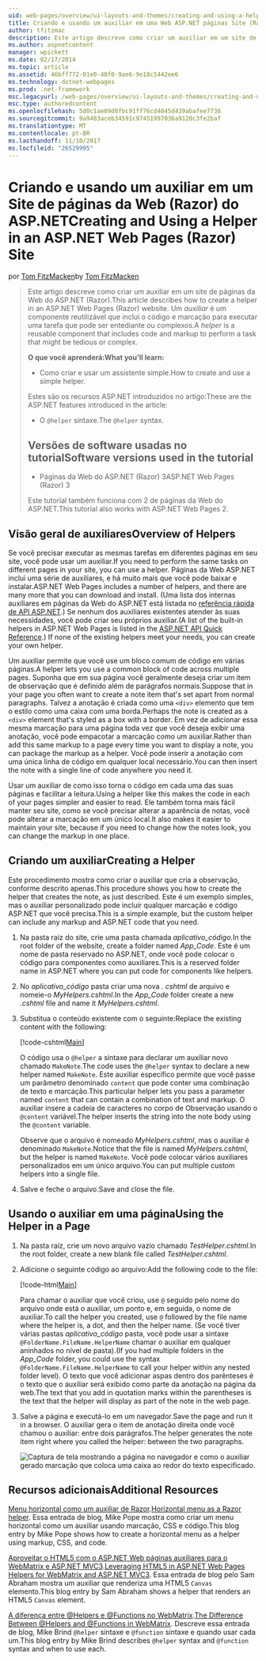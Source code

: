 ```yaml
---
uid: web-pages/overview/ui-layouts-and-themes/creating-and-using-a-helper-in-an-aspnet-web-pages-site
title: Criando e usando um auxiliar em uma Web ASP.NET páginas Site (Razor) | Microsoft Docs
author: tfitzmac
description: Este artigo descreve como criar um auxiliar em um site de páginas da Web do ASP.NET (Razor). Um auxiliar é um componente reutilizável que inclui o código e a marcação para o desempenho...
ms.author: aspnetcontent
manager: wpickett
ms.date: 02/17/2014
ms.topic: article
ms.assetid: 46bff772-01e0-40f0-9ae6-9e18c5442ee6
ms.technology: dotnet-webpages
ms.prod: .net-framework
msc.legacyurl: /web-pages/overview/ui-layouts-and-themes/creating-and-using-a-helper-in-an-aspnet-web-pages-site
msc.type: authoredcontent
ms.openlocfilehash: 5d0c1ae09d8fbc91ff76cd4045d439abafee7736
ms.sourcegitcommit: 9a9483aceb34591c97451997036a9120c3fe2baf
ms.translationtype: MT
ms.contentlocale: pt-BR
ms.lasthandoff: 11/10/2017
ms.locfileid: "26529995"
---
```

<a name="creating-and-using-a-helper-in-an-aspnet-web-pages-razor-site"></a><span data-ttu-id="39d0b-104">Criando e usando um auxiliar em um Site de páginas da Web (Razor) do ASP.NET</span><span class="sxs-lookup"><span data-stu-id="39d0b-104">Creating and Using a Helper in an ASP.NET Web Pages (Razor) Site</span></span>
====================
<span data-ttu-id="39d0b-105">por [Tom FitzMacken](https://github.com/tfitzmac)</span><span class="sxs-lookup"><span data-stu-id="39d0b-105">by [Tom FitzMacken](https://github.com/tfitzmac)</span></span>

> <span data-ttu-id="39d0b-106">Este artigo descreve como criar um auxiliar em um site de páginas da Web do ASP.NET (Razor).</span><span class="sxs-lookup"><span data-stu-id="39d0b-106">This article describes how to create a helper in an ASP.NET Web Pages (Razor) website.</span></span> <span data-ttu-id="39d0b-107">Um *auxiliar* é um componente reutilizável que inclui o código e marcação para executar uma tarefa que pode ser entediante ou complexos.</span><span class="sxs-lookup"><span data-stu-id="39d0b-107">A *helper* is a reusable component that includes code and markup to perform a task that might be tedious or complex.</span></span>
> 
> <span data-ttu-id="39d0b-108">**O que você aprenderá:**</span><span class="sxs-lookup"><span data-stu-id="39d0b-108">**What you'll learn:**</span></span> 
> 
> - <span data-ttu-id="39d0b-109">Como criar e usar um assistente simple.</span><span class="sxs-lookup"><span data-stu-id="39d0b-109">How to create and use a simple helper.</span></span>
> 
> <span data-ttu-id="39d0b-110">Estes são os recursos ASP.NET introduzidos no artigo:</span><span class="sxs-lookup"><span data-stu-id="39d0b-110">These are the ASP.NET features introduced in the article:</span></span>
> 
> - <span data-ttu-id="39d0b-111">O `@helper` sintaxe.</span><span class="sxs-lookup"><span data-stu-id="39d0b-111">The `@helper` syntax.</span></span>
>   
> 
> ## <a name="software-versions-used-in-the-tutorial"></a><span data-ttu-id="39d0b-112">Versões de software usadas no tutorial</span><span class="sxs-lookup"><span data-stu-id="39d0b-112">Software versions used in the tutorial</span></span>
> 
> 
> - <span data-ttu-id="39d0b-113">Páginas da Web do ASP.NET (Razor) 3</span><span class="sxs-lookup"><span data-stu-id="39d0b-113">ASP.NET Web Pages (Razor) 3</span></span>
>   
> 
> <span data-ttu-id="39d0b-114">Este tutorial também funciona com 2 de páginas da Web do ASP.NET.</span><span class="sxs-lookup"><span data-stu-id="39d0b-114">This tutorial also works with ASP.NET Web Pages 2.</span></span>


## <a name="overview-of-helpers"></a><span data-ttu-id="39d0b-115">Visão geral de auxiliares</span><span class="sxs-lookup"><span data-stu-id="39d0b-115">Overview of Helpers</span></span>

<span data-ttu-id="39d0b-116">Se você precisar executar as mesmas tarefas em diferentes páginas em seu site, você pode usar um auxiliar.</span><span class="sxs-lookup"><span data-stu-id="39d0b-116">If you need to perform the same tasks on different pages in your site, you can use a helper.</span></span> <span data-ttu-id="39d0b-117">Páginas da Web ASP.NET inclui uma série de auxiliares, e há muito mais que você pode baixar e instalar.</span><span class="sxs-lookup"><span data-stu-id="39d0b-117">ASP.NET Web Pages includes a number of helpers, and there are many more that you can download and install.</span></span> <span data-ttu-id="39d0b-118">(Uma lista dos internas auxiliares em páginas da Web do ASP.NET está listada no [referência rápida de API ASP.NET](https://go.microsoft.com/fwlink/?LinkId=202907).) Se nenhum dos auxiliares existentes atender às suas necessidades, você pode criar seu próprios auxiliar.</span><span class="sxs-lookup"><span data-stu-id="39d0b-118">(A list of the built-in helpers in ASP.NET Web Pages is listed in the [ASP.NET API Quick Reference](https://go.microsoft.com/fwlink/?LinkId=202907).) If none of the existing helpers meet your needs, you can create your own helper.</span></span>

<span data-ttu-id="39d0b-119">Um auxiliar permite que você use um bloco comum de código em várias páginas.</span><span class="sxs-lookup"><span data-stu-id="39d0b-119">A helper lets you use a common block of code across multiple pages.</span></span> <span data-ttu-id="39d0b-120">Suponha que em sua página você geralmente deseja criar um item de observação que é definido além de parágrafos normais.</span><span class="sxs-lookup"><span data-stu-id="39d0b-120">Suppose that in your page you often want to create a note item that's set apart from normal paragraphs.</span></span> <span data-ttu-id="39d0b-121">Talvez a anotação é criada como uma `<div>` elemento que tem o estilo como uma caixa com uma borda.</span><span class="sxs-lookup"><span data-stu-id="39d0b-121">Perhaps the note is created as a `<div>` element that's styled as a box with a border.</span></span> <span data-ttu-id="39d0b-122">Em vez de adicionar essa mesma marcação para uma página toda vez que você deseja exibir uma anotação, você pode empacotar a marcação como um auxiliar.</span><span class="sxs-lookup"><span data-stu-id="39d0b-122">Rather than add this same markup to a page every time you want to display a note, you can package the markup as a helper.</span></span> <span data-ttu-id="39d0b-123">Você pode inserir a anotação com uma única linha de código em qualquer local necessário.</span><span class="sxs-lookup"><span data-stu-id="39d0b-123">You can then insert the note with a single line of code anywhere you need it.</span></span>

<span data-ttu-id="39d0b-124">Usar um auxiliar de como isso torna o código em cada uma das suas páginas e facilitar a leitura.</span><span class="sxs-lookup"><span data-stu-id="39d0b-124">Using a helper like this makes the code in each of your pages simpler and easier to read.</span></span> <span data-ttu-id="39d0b-125">Ele também torna mais fácil manter seu site, como se você precisar alterar a aparência de notas, você pode alterar a marcação em um único local.</span><span class="sxs-lookup"><span data-stu-id="39d0b-125">It also makes it easier to maintain your site, because if you need to change how the notes look, you can change the markup in one place.</span></span>

## <a name="creating-a-helper"></a><span data-ttu-id="39d0b-126">Criando um auxiliar</span><span class="sxs-lookup"><span data-stu-id="39d0b-126">Creating a Helper</span></span>

<span data-ttu-id="39d0b-127">Este procedimento mostra como criar o auxiliar que cria a observação, conforme descrito apenas.</span><span class="sxs-lookup"><span data-stu-id="39d0b-127">This procedure shows you how to create the helper that creates the note, as just described.</span></span> <span data-ttu-id="39d0b-128">Este é um exemplo simples, mas o auxiliar personalizado pode incluir qualquer marcação e código ASP.NET que você precisa.</span><span class="sxs-lookup"><span data-stu-id="39d0b-128">This is a simple example, but the custom helper can include any markup and ASP.NET code that you need.</span></span>

1. <span data-ttu-id="39d0b-129">Na pasta raiz do site, crie uma pasta chamada *aplicativo\_código*.</span><span class="sxs-lookup"><span data-stu-id="39d0b-129">In the root folder of the website, create a folder named *App\_Code*.</span></span> <span data-ttu-id="39d0b-130">Este é um nome de pasta reservado no ASP.NET, onde você pode colocar o código para componentes como auxiliares.</span><span class="sxs-lookup"><span data-stu-id="39d0b-130">This is a reserved folder name in ASP.NET where you can put code for components like helpers.</span></span>
2. <span data-ttu-id="39d0b-131">No *aplicativo\_código* pasta criar uma nova *. cshtml* de arquivo e nomeie-o *MyHelpers.cshtml*.</span><span class="sxs-lookup"><span data-stu-id="39d0b-131">In the *App\_Code* folder create a new *.cshtml* file and name it *MyHelpers.cshtml*.</span></span>
3. <span data-ttu-id="39d0b-132">Substitua o conteúdo existente com o seguinte:</span><span class="sxs-lookup"><span data-stu-id="39d0b-132">Replace the existing content with the following:</span></span>

    [!code-cshtml[Main](creating-and-using-a-helper-in-an-aspnet-web-pages-site/samples/sample1.cshtml)]

    <span data-ttu-id="39d0b-133">O código usa o `@helper` a sintaxe para declarar um auxiliar novo chamado `MakeNote`.</span><span class="sxs-lookup"><span data-stu-id="39d0b-133">The code uses the `@helper` syntax to declare a new helper named `MakeNote`.</span></span> <span data-ttu-id="39d0b-134">Este auxiliar específico permite que você passe um parâmetro denominado `content` que pode conter uma combinação de texto e marcação.</span><span class="sxs-lookup"><span data-stu-id="39d0b-134">This particular helper lets you pass a parameter named `content` that can contain a combination of text and markup.</span></span> <span data-ttu-id="39d0b-135">O auxiliar insere a cadeia de caracteres no corpo de Observação usando o `@content` variável.</span><span class="sxs-lookup"><span data-stu-id="39d0b-135">The helper inserts the string into the note body using the `@content` variable.</span></span>

    <span data-ttu-id="39d0b-136">Observe que o arquivo é nomeado *MyHelpers.cshtml*, mas o auxiliar é denominado `MakeNote`.</span><span class="sxs-lookup"><span data-stu-id="39d0b-136">Notice that the file is named *MyHelpers.cshtml*, but the helper is named `MakeNote`.</span></span> <span data-ttu-id="39d0b-137">Você pode colocar vários auxiliares personalizados em um único arquivo.</span><span class="sxs-lookup"><span data-stu-id="39d0b-137">You can put multiple custom helpers into a single file.</span></span>
4. <span data-ttu-id="39d0b-138">Salve e feche o arquivo.</span><span class="sxs-lookup"><span data-stu-id="39d0b-138">Save and close the file.</span></span>

## <a name="using-the-helper-in-a-page"></a><span data-ttu-id="39d0b-139">Usando o auxiliar em uma página</span><span class="sxs-lookup"><span data-stu-id="39d0b-139">Using the Helper in a Page</span></span>

1. <span data-ttu-id="39d0b-140">Na pasta raiz, crie um novo arquivo vazio chamado *TestHelper.cshtml*.</span><span class="sxs-lookup"><span data-stu-id="39d0b-140">In the root folder, create a new blank file called *TestHelper.cshtml*.</span></span>
2. <span data-ttu-id="39d0b-141">Adicione o seguinte código ao arquivo:</span><span class="sxs-lookup"><span data-stu-id="39d0b-141">Add the following code to the file:</span></span>

    [!code-html[Main](creating-and-using-a-helper-in-an-aspnet-web-pages-site/samples/sample2.html)]

    <span data-ttu-id="39d0b-142">Para chamar o auxiliar que você criou, use `@` seguido pelo nome do arquivo onde está o auxiliar, um ponto e, em seguida, o nome de auxiliar.</span><span class="sxs-lookup"><span data-stu-id="39d0b-142">To call the helper you created, use `@` followed by the file name where the helper is, a dot, and then the helper name.</span></span> <span data-ttu-id="39d0b-143">(Se você tiver várias pastas *aplicativo\_código* pasta, você pode usar a sintaxe `@FolderName.FileName.HelperName` chamar o auxiliar em qualquer aninhados no nível de pasta).</span><span class="sxs-lookup"><span data-stu-id="39d0b-143">(If you had multiple folders in the *App\_Code* folder, you could use the syntax `@FolderName.FileName.HelperName` to call your helper within any nested folder level).</span></span> <span data-ttu-id="39d0b-144">O texto que você adicionar aspas dentro dos parênteses é o texto que o auxiliar será exibido como parte da anotação na página da web.</span><span class="sxs-lookup"><span data-stu-id="39d0b-144">The text that you add in quotation marks within the parentheses is the text that the helper will display as part of the note in the web page.</span></span>
3. <span data-ttu-id="39d0b-145">Salve a página e executá-lo em um navegador.</span><span class="sxs-lookup"><span data-stu-id="39d0b-145">Save the page and run it in a browser.</span></span> <span data-ttu-id="39d0b-146">O auxiliar gera o item de anotação direita onde você chamou o auxiliar: entre dois parágrafos.</span><span class="sxs-lookup"><span data-stu-id="39d0b-146">The helper generates the note item right where you called the helper: between the two paragraphs.</span></span>

    ![Captura de tela mostrando a página no navegador e como o auxiliar gerado marcação que coloca uma caixa ao redor do texto especificado.](creating-and-using-a-helper-in-an-aspnet-web-pages-site/_static/image1.jpg)

## <a name="additional-resources"></a><span data-ttu-id="39d0b-148">Recursos adicionais</span><span class="sxs-lookup"><span data-stu-id="39d0b-148">Additional Resources</span></span>


<span data-ttu-id="39d0b-149">[Menu horizontal como um auxiliar de Razor](http://mikepope.com/blog/DisplayBlog.aspx?permalink=2341).</span><span class="sxs-lookup"><span data-stu-id="39d0b-149">[Horizontal menu as a Razor helper](http://mikepope.com/blog/DisplayBlog.aspx?permalink=2341).</span></span> <span data-ttu-id="39d0b-150">Essa entrada de blog, Mike Pope mostra como criar um menu horizontal como um auxiliar usando marcação, CSS e código.</span><span class="sxs-lookup"><span data-stu-id="39d0b-150">This blog entry by Mike Pope shows how to create a horizontal menu as a helper using markup, CSS, and code.</span></span>

<span data-ttu-id="39d0b-151">[Aproveitar o HTML5 com o ASP.NET Web páginas auxiliares para o WebMatrix e ASP.NET MVC3](http://geekswithblogs.net/wildturtle/archive/2010/11/08/html5-in-asp.net-web-pages-helpers-for-webmatrix-and_aspnet_mvc3.aspx).</span><span class="sxs-lookup"><span data-stu-id="39d0b-151">[Leveraging HTML5 in ASP.NET Web Pages Helpers for WebMatrix and ASP.NET MVC3](http://geekswithblogs.net/wildturtle/archive/2010/11/08/html5-in-asp.net-web-pages-helpers-for-webmatrix-and_aspnet_mvc3.aspx).</span></span> <span data-ttu-id="39d0b-152">Essa entrada de blog pelo Sam Abraham mostra um auxiliar que renderiza uma HTML5 `Canvas` elemento.</span><span class="sxs-lookup"><span data-stu-id="39d0b-152">This blog entry by Sam Abraham shows a helper that renders an HTML5 `Canvas` element.</span></span>

<span data-ttu-id="39d0b-153">[A diferença entre @Helpers e @Functions no WebMatrix](http://www.mikesdotnetting.com/Article/173/The-Difference-Between-@Helpers-and-@Functions-In-WebMatrix).</span><span class="sxs-lookup"><span data-stu-id="39d0b-153">[The Difference Between @Helpers and @Functions in WebMatrix](http://www.mikesdotnetting.com/Article/173/The-Difference-Between-@Helpers-and-@Functions-In-WebMatrix).</span></span> <span data-ttu-id="39d0b-154">Descreve essa entrada de blog, Mike Brind `@helper` sintaxe e `@function` sintaxe e quando usar cada um.</span><span class="sxs-lookup"><span data-stu-id="39d0b-154">This blog entry by Mike Brind describes `@helper` syntax and `@function` syntax and when to use each.</span></span>
